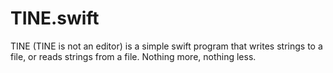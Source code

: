 # TINE.swift
TINE (TINE is not an editor) is a simple swift program that writes strings to a file, or reads strings from a file. Nothing more, nothing less.
